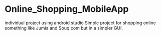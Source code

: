 # Online_Shopping_MobileApp
individual project using android studio Simple project for shopping online something like Jumia and Souq.com but in a simpler GUI.
